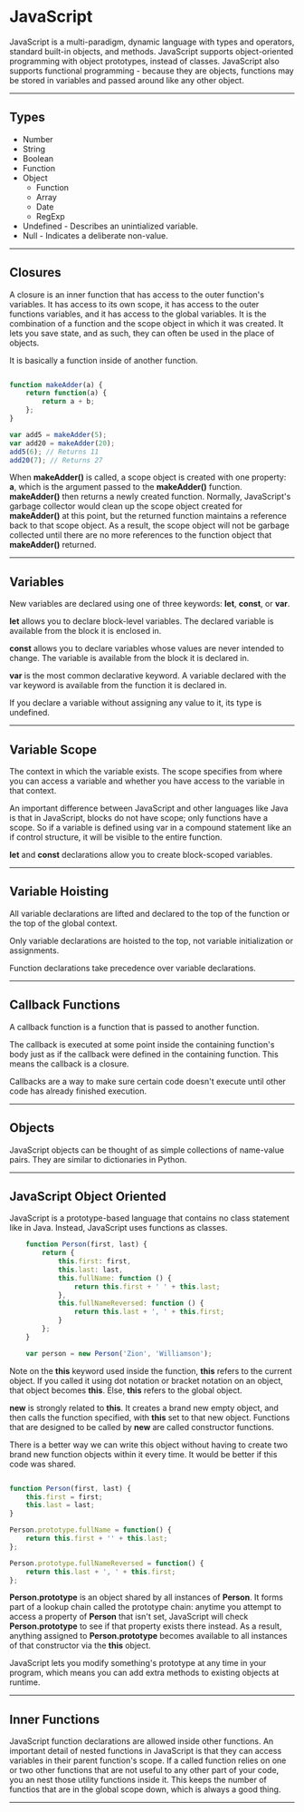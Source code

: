 # JavaScript

JavaScript is a multi-paradigm, dynamic language with types and operators, standard built-in objects, and methods. JavaScript supports object-oriented programming with object prototypes, instead of classes. JavaScript also supports functional programming - because they are objects, functions may be stored in variables and passed around like any other object.

***

## Types

* Number
* String
* Boolean
* Function
* Object
    - Function
    - Array
    - Date
    - RegExp
* Undefined - Describes an unintialized variable.
* Null - Indicates a deliberate non-value.

***

## Closures

A closure is an inner function that has access to the outer function's variables. It has access to its own scope, it has access to the outer functions variables, and it has access to the global variables. It is the combination of a function and the scope object in which it was created. It lets you save state, and as such, they can often be used in the place of objects. 

It is basically a function inside of another function. 

```javascript

function makeAdder(a) {
    return function(a) {
        return a + b;
    };
}

var add5 = makeAdder(5);
var add20 = makeAdder(20);
add5(6); // Returns 11
add20(7); // Returns 27

```

When **makeAdder()** is called, a scope object is created with one property: **a**, which is the argument passed to the **makeAdder()** function. **makeAdder()** then returns a newly created function. Normally, JavaScript's garbage collector would clean up the scope object created for **makeAdder()** at this point, but the returned function maintains a reference back to that scope object. As a result, the scope object will not be garbage collected until there are no more references to the function object that **makeAdder()** returned. 

***

## Variables

New variables are declared using one of three keywords: **let**, **const**, or **var**.

**let** allows you to declare block-level variables. The declared variable is available from the block it is enclosed in. 

**const** allows you to declare variables whose values are never intended to change. The variable is available from the block it is declared in. 

**var** is the most common declarative keyword. A variable declared with the var keyword is available from the function it is declared in.

If you declare a variable without assigning any value to it, its type is undefined.

***

## Variable Scope

The context in which the variable exists. The scope specifies from where you can access a variable and whether you have access to the variable in that context.

An important difference between JavaScript and other languages like Java is that in JavaScript, blocks do not have scope; only functions have a scope. So if a variable is defined using var in a compound statement like an if control structure, it will be visible to the entire function. 

**let** and **const** declarations allow you to create block-scoped variables.

***

## Variable Hoisting

All variable declarations are lifted and declared to the top of the function or the top of the global context. 

Only variable declarations are hoisted to the top, not variable initialization or assignments. 

Function declarations take precedence over variable declarations.

***

## Callback Functions

A callback function is a function that is passed to another function. 

The callback is executed at some point inside the containing function's body just as if the callback were defined in the containing function. This means the callback is a closure. 

Callbacks are a way to make sure certain code doesn't execute until other code has already finished execution.

***

## Objects

JavaScript objects can be thought of as simple collections of name-value pairs. They are similar to dictionaries in Python.

***

## JavaScript Object Oriented

JavaScript is a prototype-based language that contains no class statement like in Java. Instead, JavaScript uses functions as classes. 

```javascript
    function Person(first, last) {
        return {
            this.first: first,
            this.last: last,
            this.fullName: function () {
                return this.first + ' ' + this.last;
            },
            this.fullNameReversed: function () {
                return this.last + ', ' + this.first;
            }
        };
    }

    var person = new Person('Zion', 'Williamson');
```

Note on the **this** keyword used inside the function, **this** refers to the current object. If you called it using dot notation or bracket notation on an object, that object becomes **this**. Else, **this** refers to the global object. 

**new** is strongly related to **this**. It creates a brand new empty object, and then calls the function specified, with **this** set to that new object. Functions that are designed to be called by **new** are called constructor functions.

There is a better way we can write this object without having to create two brand new function objects within it every time. It would be better if this code was shared.

```javascript

function Person(first, last) {
    this.first = first;
    this.last = last;
}

Person.prototype.fullName = function() {
    return this.first + '' + this.last;
};

Person.prototype.fullNameReversed = function() {
    return this.last + ', ' + this.first;
};

```

**Person.prototype** is an object shared by all instances of **Person**. It forms part of a lookup chain called the prototype chain: anytime you attempt to access a property of **Person** that isn't set, JavaScript will check **Person.prototype** to see if that property exists there instead. As a result, anything assigned to **Person.prototype** becomes available to all instances of that constructor via the **this** object. 

JavaScript lets you modify something's prototype at any time in your program, which means you can add extra methods to existing objects at runtime. 

***

## Inner Functions

JavaScript function declarations are allowed inside other functions. An important detail of nested functions in JavaScript is that they can access variables in their parent function's scope. If a called function relies on one or two other functions that are not useful to any other part of your code, you an nest those utility functions inside it. This keeps the number of functios that are in the global scope down, which is always a good thing. 

***